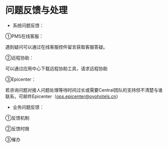 # 问题反馈与处理

* 系统问题反馈：

①PMS在线客服：

遇到疑问可以通过在线客服控件留言获取客服答疑。

②远程协助：

可以通过应用中心下载远程协助工具，请求远程协助

③Epicenter：

若咨询问题对接人问题处理等待时间过长或需要Central团队的支持但不清楚与谁联系，可邮件Epicenter（ops.epicenter@oyohotels.cn）

* 业务问题反馈：

①反馈机制

②反馈时限

③催办



